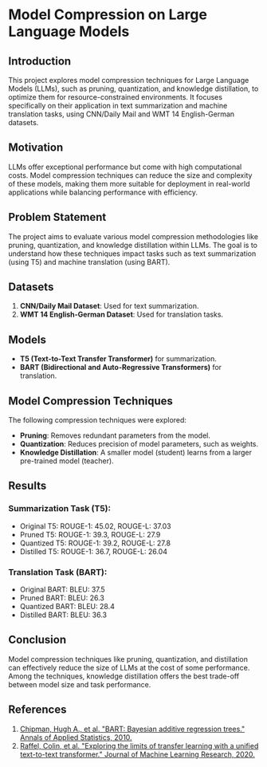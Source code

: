 # Model Compression on Large Language Models

## Introduction
This project explores model compression techniques for Large Language Models (LLMs), such as pruning, quantization, and knowledge distillation, to optimize them for resource-constrained environments. It focuses specifically on their application in text summarization and machine translation tasks, using CNN/Daily Mail and WMT 14 English-German datasets.

## Motivation
LLMs offer exceptional performance but come with high computational costs. Model compression techniques can reduce the size and complexity of these models, making them more suitable for deployment in real-world applications while balancing performance with efficiency.

## Problem Statement
The project aims to evaluate various model compression methodologies like pruning, quantization, and knowledge distillation within LLMs. The goal is to understand how these techniques impact tasks such as text summarization (using T5) and machine translation (using BART).

## Datasets
1. **CNN/Daily Mail Dataset**: Used for text summarization.
2. **WMT 14 English-German Dataset**: Used for translation tasks.

## Models
- **T5 (Text-to-Text Transfer Transformer)** for summarization.
- **BART (Bidirectional and Auto-Regressive Transformers)** for translation.

## Model Compression Techniques
The following compression techniques were explored:
- **Pruning**: Removes redundant parameters from the model.
- **Quantization**: Reduces precision of model parameters, such as weights.
- **Knowledge Distillation**: A smaller model (student) learns from a larger pre-trained model (teacher).

## Results
### Summarization Task (T5):
- Original T5: ROUGE-1: 45.02, ROUGE-L: 37.03
- Pruned T5: ROUGE-1: 39.3, ROUGE-L: 27.9
- Quantized T5: ROUGE-1: 39.2, ROUGE-L: 27.8
- Distilled T5: ROUGE-1: 36.7, ROUGE-L: 26.04

### Translation Task (BART):
- Original BART: BLEU: 37.5
- Pruned BART: BLEU: 26.3
- Quantized BART: BLEU: 28.4
- Distilled BART: BLEU: 36.3

## Conclusion
Model compression techniques like pruning, quantization, and distillation can effectively reduce the size of LLMs at the cost of some performance. Among the techniques, knowledge distillation offers the best trade-off between model size and task performance.

## References
1. [Chipman, Hugh A., et al. "BART: Bayesian additive regression trees." Annals of Applied Statistics, 2010.](https://projecteuclid.org/journals/annals-of-applied-statistics/volume-4/issue-1/Bayesian-additive-regression-trees/10.1214/09-AOAS285.short)
2. [Raffel, Colin, et al. "Exploring the limits of transfer learning with a unified text-to-text transformer." Journal of Machine Learning Research, 2020.](https://arxiv.org/abs/1910.10683)

